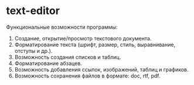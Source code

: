 ﻿# text-editor
 
Функциональные возможности программы:
1.	Создание, открытие/просмотр текстового документа. 
2.	Форматирование текста (шрифт, размер, стиль, выравнивание, отступы и др.).
3.	Возможность создания списков и таблиц.
4.	Форматирование абзацев.
5.	Возможность добавления ссылок, изображений, таблиц и графиков.
6.	Возможность сохранения файлов в формате: doc, rtf, pdf.
